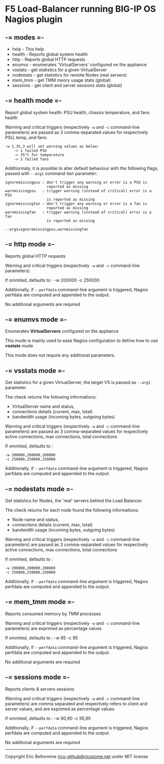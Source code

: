 
F5 Load-Balancer running BIG-IP OS Nagios plugin
================================================

-= modes =-
-----------
* help - This help     
* health - Reports global system health
* http - Reports global HTTP requests
* enumvs - enumerates 'VirtualServers' configured on the appliance
* vsstats - get statistics for a given VirtualServer
* nodestats - get statistics for remote Nodes (real servers)
* mem_tmm - get TMM meory usage stats (global)
* sessions - get client and server sessions stats (global)

    
-= health mode =-
-----------------

Report global system health: PSU health, chassis temperature, and fans health

Warning and critical triggers (respectively `-w` and `-c` command-line
parameters) are passed as 3 comma-separated values for respectively
PSU, temp, and fans:

    -w 1,35,3 will set warning values as below:
        -> 1 failed PSU
        -> 35°C for temperature
        -> 3 failed fans

Additionnaly, it is possible to alter default behaviour with the following
flags, passed with `--arg1` command-lien parameter:

    ignoremissingpsu : don't trigger any warning or error is a PSU is
                       reported as missing
    warnmissingpsu   : trigger warning (instead of critical) error is a PSU
                       is reported as missing
    ignoremissingfan : don't trigger any warning or error is a fan is
                       reported as missing
    warnmissingfan   : trigger warning (instead of critical) error is a fan
                       is reported as missing

    --arg1=ignoremissingpsu,warnmissingfan

    
-= http mode =-
---------------

Reports global HTTP requests

Warning and critical triggers (respectively `-w` and `-c` command-line
parameters) 

If ommited, defaults to :
    -w 200000
    -c 250000
    
Additionally, if `--perfdata` command-line argument is triggered, Nagios
perfdata are computed and appended to the output.

No additional arguments are required

    
-= enumvs mode =-
-----------------

Enumerates **VirtualServers** configured on the appliance

This mode is mainly used to ease Nagios configuration to define how to use
**vsstats** mode

This mode does not require any additional parameters.

    
-= vsstats mode =-
------------------

Get statistics for a given VirtualServer, the target VS is passed as `--arg1`
parameter.

The check returns the following informations:
* VirtualServer name and status,
* connections details (current, max, total)
* bandwidth usage (incoming bytes, outgoing bytes)

Warning and critical triggers (respectively `-w` and `-c` command-line
parameters) are passed as 3 comma-separated values for respectively
active connections, max connections, total connections

If ommited, defaults to :

    -w 200000,200000,200000
    -c 250000,250000,250000

Additionally, if `--perfdata` command-line argument is triggered, Nagios
perfdata are computed and appended to the output.

    
-= nodestats mode =-
--------------------

Get statistics for Nodes, the 'real' servers behind the Load Balancer.

The check returns for each node found the following informations:
* Node name and status,
* connections details (current, max, total)
* bandwidth usage (incoming bytes, outgoing bytes)

Warning and critical triggers (respectively `-w` and `-c` command-line
parameters) are passed as 3 comma-separated values for respectively
active connections, max connections, total connections

If ommited, defaults to :

    -w 200000,200000,200000
    -c 250000,250000,250000

Additionally, if `--perfdata` command-line argument is triggered, Nagios
perfdata are computed and appended to the output.

    
-= mem_tmm mode =-
--------------------

Reports consumed memory by TMM processes

Warning and critical triggers (respectively `-w` and `-c` command-line
parameters) are exprimed as percentage values

If ommited, defaults to :
    -w 85
    -c 95
    
Additionally, if `--perfdata` command-line argument is triggered, Nagios
perfdata are computed and appended to the output.

No additional arguments are required

    
-= sessions mode =-
--------------------

Reports clients & servers sessions

Warning and critical triggers (respectively `-w` and `-c` command-line
parameters) are comma separated and respectvely refers to client and
server values, and are exprimed as percentage values

If ommited, defaults to :
    -w 90,90
    -c 95,95
    
Additionally, if `--perfdata` command-line argument is triggered, Nagios
perfdata are computed and appended to the output.

No additional arguments are required

    
---
Copyright Eric Belhomme <rico-github@ricozome.net> under MIT license
